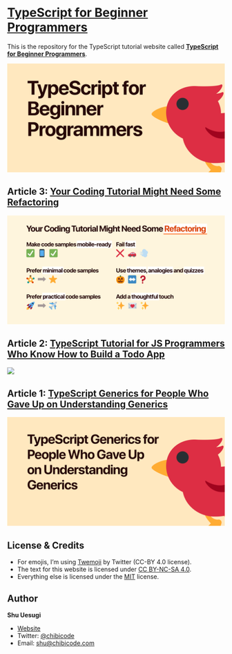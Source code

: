 # [TypeScript for Beginner Programmers](https://ts.chibicode.com)

This is the repository for the TypeScript tutorial website called **[TypeScript for Beginner Programmers](https://ycombinator.chibicode.com/)**.

<p>
  <a href="https://ts.chibicode.com/"><img src="public/images/og-index.png" width="600" /></a>
</p>

## Article 3: [Your Coding Tutorial Might Need Some Refactoring](https://ts.chibicode.com/refactor)

<p>
  <a href="https://ts.chibicode.com/refactor"><img src="public/images/og-refactor.png" width="600" /></a>
</p>

## Article 2: [TypeScript Tutorial for JS Programmers Who Know How to Build a Todo App](https://ts.chibicode.com/todo)

<p>
  <a href="https://ts.chibicode.com/todo"><img src="public/images/og-todo-v2.png" width="600" /></a>
</p>

## Article 1: [TypeScript Generics for People Who Gave Up on Understanding Generics](https://ts.chibicode.com/generics)

<p>
  <a href="https://ts.chibicode.com/generics"><img src="public/images/og-generics.png" width="600" /></a>
</p>

## License & Credits

- For emojis, I’m using [Twemoji](https://github.com/twitter/twemoji) by Twitter (CC-BY 4.0 license).
- The text for this website is licensed under [CC BY-NC-SA 4.0](https://creativecommons.org/licenses/by-nc-sa/4.0/).
- Everything else is licensed under the [MIT](LICENSE-non-text.txt) license.

## Author

**Shu Uesugi**

- [Website](https://chibicode.com)
- Twitter: [@chibicode](https://twitter.com/chibicode)
- Email: [shu@chibicode.com](mailto:shu@chibicode.com)